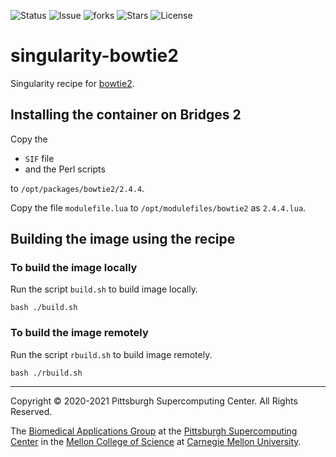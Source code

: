 ![Status](https://github.com/pscedu/singularity-bowtie2/actions/workflows/main.yml/badge.svg)
![Issue](https://img.shields.io/github/issues/pscedu/singularity-bowtie2)
![forks](https://img.shields.io/github/forks/pscedu/singularity-bowtie2)
![Stars](https://img.shields.io/github/stars/pscedu/singularity-bowtie2)
![License](https://img.shields.io/github/license/pscedu/singularity-bowtie2)

# singularity-bowtie2
Singularity recipe for [bowtie2](https://github.com/sandialabs/bowtie2).

## Installing the container on Bridges 2
Copy the

* `SIF` file
* and the Perl scripts

to `/opt/packages/bowtie2/2.4.4`.

Copy the file `modulefile.lua` to `/opt/modulefiles/bowtie2` as `2.4.4.lua`.

## Building the image using the recipe
### To build the image locally
Run the script `build.sh` to build image locally.

```
bash ./build.sh
```

### To build the image remotely
Run the script `rbuild.sh` to build image remotely.

```
bash ./rbuild.sh
```

---
Copyright © 2020-2021 Pittsburgh Supercomputing Center. All Rights Reserved.

The [Biomedical Applications Group](https://www.psc.edu/biomedical-applications/) at the [Pittsburgh Supercomputing
Center](http://www.psc.edu) in the [Mellon College of Science](https://www.cmu.edu/mcs/) at [Carnegie Mellon University](http://www.cmu.edu).
